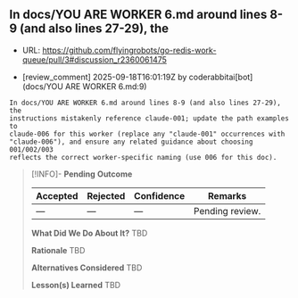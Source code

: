## In docs/YOU ARE WORKER 6.md around lines 8-9 (and also lines 27-29), the

- URL: https://github.com/flyingrobots/go-redis-work-queue/pull/3#discussion_r2360061475

- [review_comment] 2025-09-18T16:01:19Z by coderabbitai[bot] (docs/YOU ARE WORKER 6.md:9)

```text
In docs/YOU ARE WORKER 6.md around lines 8-9 (and also lines 27-29), the
instructions mistakenly reference claude-001; update the path examples to
claude-006 for this worker (replace any "claude-001" occurrences with
"claude-006"), and ensure any related guidance about choosing 001/002/003
reflects the correct worker-specific naming (use 006 for this doc).
```

> [!INFO]- **Pending**
> **Outcome**
> 
> | Accepted | Rejected | Confidence | Remarks |
> |----------|----------|------------|---------|
> | — | — | — | Pending review. |
>
> **What Did We Do About It?**
> TBD
>
> **Rationale**
> TBD
>
> **Alternatives Considered**
> TBD
>
> **Lesson(s) Learned**
> TBD
